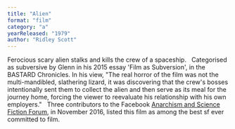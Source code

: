 ```yaml
---
title: "Alien"
format: "film"
category: "a"
yearReleased: "1979"
author: "Ridley Scott"
---
```

Ferocious scary alien stalks and  kills the crew of a spaceship.
 
Categorised as subversive by  Glenn in his 2015 essay 'Film as Subversion', in the  BASTARD Chronicles.  In his view, "The real horror of the film was not the multi-mandibled,  slathering lizard, it was discovering that the crew's bosses  intentionally sent them to collect the alien and then serve as its  meal for the journey home, forcing the viewer to reevaluate his  relationship with his own employers."
 
Three contributors to the Facebook <a href="https://www.facebook.com/groups/anarchismandsciencefiction/"> Anarchism and Science Fiction Forum</a>, in November 2016, listed  this film as among the best sf ever committed to film.